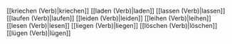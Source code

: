 [[kriechen (Verb)|kriechen]]
[[laden (Verb)|laden]]
[[lassen (Verb)|lassen]]
[[laufen (Verb)|laufen]]
[[leiden (Verb)|leiden]]
[[leihen (Verb)|leihen]]
[[lesen (Verb)|lesen]]
[[liegen (Verb)|liegen]]
[[löschen (Verb)|löschen]]
[[lügen (Verb)|lügen]]
